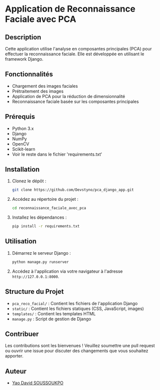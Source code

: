 # Application de Reconnaissance Faciale avec PCA

## Description

Cette application utilise l'analyse en composantes principales (PCA) pour effectuer la reconnaissance faciale. Elle est développée en utilisant le framework Django.

## Fonctionnalités

- Chargement des images faciales
- Prétraitement des images
- Application de PCA pour la réduction de dimensionnalité
- Reconnaissance faciale basée sur les composantes principales

## Prérequis

- Python 3.x
- Django
- NumPy
- OpenCV
- Scikit-learn
- Voir le reste dans le fichier 'requirements.txt'

## Installation

1. Clonez le dépôt :

    ```bash
    git clone https://github.com/Devstyno/pca_django_app.git
    ```

2. Accédez au répertoire du projet :

    ```bash
    cd reconnaissance_faciale_avec_pca
    ```

3. Installez les dépendances :

    ```bash
    pip install -r requirements.txt
    ```

## Utilisation

1. Démarrez le serveur Django :

    ```bash
    python manage.py runserver
    ```

2. Accédez à l'application via votre navigateur à l'adresse `http://127.0.0.1:8000`.

## Structure du Projet

- `pca_reco_facial/` : Contient les fichiers de l'application Django
- `static/` : Contient les fichiers statiques (CSS, JavaScript, images)
- `templates/` : Contient les templates HTML
- `manage.py` : Script de gestion de Django

## Contribuer

Les contributions sont les bienvenues ! Veuillez soumettre une pull request ou ouvrir une issue pour discuter des changements que vous souhaitez apporter.

## Auteur

- [Yao David SOUSSOUKPO](https://github.com/devstyno)

